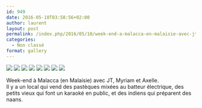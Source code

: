```yaml
---
id: 949
date: 2016-05-10T03:58:56+02:00
author: laurent
layout: post
permalink: /index.php/2016/05/10/week-end-a-malacca-en-malaisie-avec-jt-myriam/
categories:
  - Non classé
format: gallery
---
```

<img src="/images/2016/05/tumblr_o6y0eeM0yz1uuvt0bo1_1280.jpg" />
<img src="/images/2016/05/tumblr_o6y0eeM0yz1uuvt0bo2_1280.jpg" />
<img src="/images/2016/05/tumblr_o6y0eeM0yz1uuvt0bo3_1280.jpg" />
<img src="/images/2016/05/tumblr_o6y0eeM0yz1uuvt0bo4_1280.jpg" />
<img src="/images/2016/05/tumblr_o6y0eeM0yz1uuvt0bo5_1280.jpg" />
<img src="/images/2016/05/tumblr_o6y0eeM0yz1uuvt0bo6_1280.jpg" />
<img src="/images/2016/05/tumblr_o6y0eeM0yz1uuvt0bo7_1280.jpg" />
<img src="/images/2016/05/tumblr_o6y0eeM0yz1uuvt0bo8_1280.jpg" />

Week-end à Malacca (en Malaisie) avec JT, Myriam et Axelle.  
Il y a un local qui vend des pastèques mixées au batteur électrique, des petits vieux qui font un karaoké en public, et des indiens qui préparent des naans.